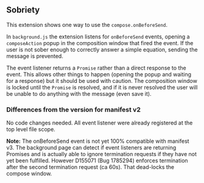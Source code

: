## Sobriety

This extension shows one way to use the `compose.onBeforeSend`.

In `background.js` the extension listens for `onBeforeSend` events, opening a `composeAction` popup
in the composition window that fired the event. If the user is not sober enough to correctly answer
a simple equation, sending the message is prevented.

The event listener returns a `Promise` rather than a direct response to the event. This allows other
things to happen (opening the popup and waiting for a response) but it should be used with caution.
The composition window is locked until the `Promise` is resolved, and if it is never resolved the
user will be unable to do anything with the message (even save it).

### Differences from the version for manifest v2

No code changes needed. All event listener were already registered at the top level file scope.

**Note:** The onBeforeSend event is not yet 100% compatible with manifest v3. The
       background page can detect if event listeners are returning Promises and
       is actually able to ignore termination requests if they have not yet been
       fulfilled. However D155071 (Bug 1785294) enforces termination after the
       second termination request (ca 60s). That dead-locks the compose window.

